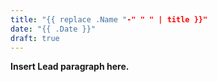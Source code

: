 ```yaml
---
title: "{{ replace .Name "-" " " | title }}"
date: "{{ .Date }}"
draft: true
---
```


**Insert Lead paragraph here.**